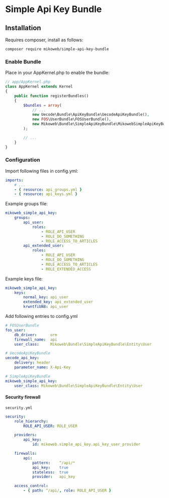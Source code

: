 # Simple Api Key Bundle

## Installation

Requires composer, install as follows:

    composer require mikoweb/simple-api-key-bundle

### Enable Bundle

Place in your AppKernel.php to enable the bundle:

```php
// app/AppKernel.php
class AppKernel extends Kernel
{
    public function registerBundles()
    {
        $bundles = array(
            // ...
            new Uecode\Bundle\ApiKeyBundle\UecodeApiKeyBundle(),
            new FOS\UserBundle\FOSUserBundle(),
            new Mikoweb\Bundle\SimpleApiKeyBundle\MikowebSimpleApiKeyBundle(),
        );

        // ...
    }
}
```

### Configuration

Import following files in config.yml:

```yml
imports:
    # ...
    - { resource: api_groups.yml }
    - { resource: api_keys.yml }
```

Example groups file:

```yml
mikoweb_simple_api_key:
    groups:
        api_user:
            roles:
                - ROLE_API_USER
                - ROLE_DO_SOMETHING
                - ROLE_ACCESS_TO_ARTICLES
        api_extended_user:
            roles:
                - ROLE_API_USER
                - ROLE_DO_SOMETHING
                - ROLE_ACCESS_TO_ARTICLES
                - ROLE_EXTENDED_ACCESS
```

Example keys file:

```yml
mikoweb_simple_api_key:
    keys:
        normal_key: api_user
        extended_key: api_extended_user
        krwntfibN8: api_user
```

Add following entries to config.yml

```yml
# FOSUserBundle
fos_user:
    db_driver:      orm
    firewall_name:  api
    user_class:     Mikoweb\Bundle\SimpleApiKeyBundle\Entity\User

# UecodeApiKeyBundle
uecode_api_key:
    delivery: header
    parameter_name: X-Api-Key

# SimpleApiKeyBundle
mikoweb_simple_api_key:
    user_class: Mikoweb\Bundle\SimpleApiKeyBundle\Entity\User
```

#### Security firewall

`security.yml`

```yml
security:
    role_hierarchy:
        ROLE_API_USER: ROLE_USER

    providers:
        api_key:
            id: mikoweb.simple_api_key.api_key_user_provider

    firewalls:
        api:
            pattern:    ^/api/*
            api_key:    true
            stateless:  true
            provider:   api_key

    access_control:
        - { path: ^/api/, role: ROLE_API_USER }
```

